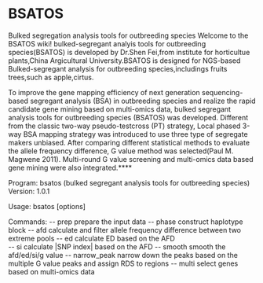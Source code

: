 # BSATOS
Bulked segregation analysis tools for outbreeding species
Welcome to the BSATOS wiki! bulked-segregant analyis tools for outbreeding species(BSATOS) is developed by Dr.Shen Fei,from institute for horticultue plants,China Argicultural University.BSATOS is designed for NGS-based Bulked-segregant analysis for outbreeding species,includings fruits trees,such as apple,cirtus.

To improve the gene mapping efficiency of next generation sequencing-based segregant analysis (BSA) in outbreeding species and realize the rapid candidate gene mining based on multi-omics data, bulked segregant analysis tools for outbreeding species (BSATOS) was developed. Different from the classic two-way pseudo-testcross (PT) strategy, Local phased 3-way BSA mapping strategy was introduced to use three type of segregate makers unbiased. After comparing different statistical methods to evaluate the allele frequency difference, G value method was selected(Paul M. Magwene 2011). Multi-round G value screening and multi-omics data based gene mining were also integrated.****




Program: bsatos (bulked segregant analysis tools for outbreeding species)
Version: 1.0.1

Usage:  bsatos <command> [options]

Commands:
  -- prep    prepare the input data
  -- phase   construct haplotype block 
  -- afd     calculate and filter allele frequency difference between two extreme pools
  -- ed      calculate ED based on the AFD  
  -- si      calculate |SNP index| based on the AFD
  -- smooth  smooth the afd/ed/si/g value 
  -- narrow_peak narrow down the peaks based on the multiple G value peaks and assign RDS to regions
  -- multi select genes based on multi-omics data 

